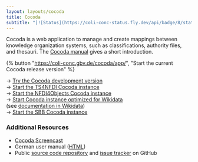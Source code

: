 ```yaml
---
layout: layouts/cocoda
title: Cocoda
subtitle: "[![Status](https://coli-conc-status.fly.dev/api/badge/8/status)](https://coli-conc-status.fly.dev/status/all)"
---
```


Cocoda is a web application to manage and create mappings between knowledge organization systems, such as classifications, authority files, and thesauri. The [Cocoda manual](https://gbv.github.io/cocoda/dev/user-manual-en.html) gives a short introduction.

<div class="cocoda-clear"></div> <!-- see cocoda.scss for details -->

{% button "https://coli-conc.gbv.de/cocoda/app/", "Start the current Cocoda release version" %}

→ [Try the Cocoda development version](https://coli-conc.gbv.de/cocoda/dev)  
→ [Start the TS4NFDI Cocoda instance](https://coli-conc.gbv.de/cocoda/ts4nfdi)  
→ [Start the NFDI4Objects Cocoda instance](https://coli-conc.gbv.de/cocoda/nfdi4objects)  
→ [Start Cocoda instance optimized for Wikidata](https://coli-conc.gbv.de/cocoda/wikidata/)  
  (see [documentation in Wikidata](https://www.wikidata.org/wiki/Wikidata:Tools/Cocoda))  
→ [Start the SBB Cocoda instance](https://coli-conc.gbv.de/cocoda/sbb/) 

### Additional Resources

- [Cocoda Screencast](https://doi.org/10.5446/69732)
- German user manual ([HTML](https://coli-conc.gbv.de/cocoda/app/user-manual-de.html))
- Public [source code repository](https://github.com/gbv/cocoda) and [issue tracker](https://github.com/gbv/cocoda/issues) on GitHub


